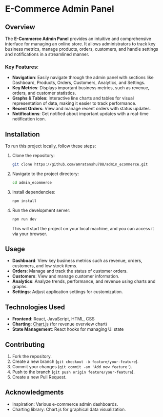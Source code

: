 # E-Commerce Admin Panel

## Overview

The **E-Commerce Admin Panel** provides an intuitive and comprehensive interface for managing an online store. It allows administrators to track key business metrics, manage products, orders, customers, and handle settings and notifications in a streamlined manner.

### Key Features:
- **Navigation**: Easily navigate through the admin panel with sections like Dashboard, Products, Orders, Customers, Analytics, and Settings.
- **Key Metrics**: Displays important business metrics, such as revenue, orders, and customer statistics.
- **Graphs & Tables**: Interactive line charts and tables for visual representation of data, making it easier to track performance.
- **Recent Orders**: View and manage recent orders with status updates.
- **Notifications**: Get notified about important updates with a real-time notification icon.

## Installation

To run this project locally, follow these steps:

1. Clone the repository:
    ```bash
    git clone https://github.com/amratanshu788/admin_ecommerce.git
    ```
2. Navigate to the project directory:
    ```bash
    cd admin_ecommerce
    ```
3. Install dependencies:
    ```bash
    npm install
    ```
4. Run the development server:
    ```bash
    npm run dev
    ```
   This will start the project on your local machine, and you can access it via your browser.

## Usage

- **Dashboard**: View key business metrics such as revenue, orders, customers, and low stock items.
- **Orders**: Manage and track the status of customer orders.
- **Customers**: View and manage customer information.
- **Analytics**: Analyze trends, performance, and revenue using charts and graphs.
- **Settings**: Adjust application settings for customization.

## Technologies Used

- **Frontend**: React, JavaScript, HTML, CSS
- **Charting**: [Chart.js](https://www.chartjs.org/) (for revenue overview chart)
- **State Management**: React hooks for managing UI state

## Contributing

1. Fork the repository.
2. Create a new branch (`git checkout -b feature/your-feature`).
3. Commit your changes (`git commit -am 'Add new feature'`).
4. Push to the branch (`git push origin feature/your-feature`).
5. Create a new Pull Request.


## Acknowledgments

- Inspiration: Various e-commerce admin dashboards.
- Charting library: Chart.js for graphical data visualization.
